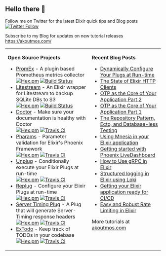 ## Hello there 👋

Follow me on Twitter for the latest Elixir quick tips and Blog posts<br>
[![Twitter Follow](https://img.shields.io/twitter/follow/akoutmos.svg?style=social)](https://twitter.com/akoutmos)

Subscribe to my Blog for updates on new tutorial releases<br>
https://akoutmos.com/

<table><tr><td valign="top">

**Open Source Projects**

- [PromEx](https://github.com/akoutmos/prom_ex) - A plugin based Prometheus metrics collector<br>
  [![Hex.pm](https://img.shields.io/hexpm/v/prom_ex.svg)](https://hex.pm/packages/prom_ex)
  [![Build Status](https://github.com/akoutmos/prom_ex/workflows/PromEx%20CI/badge.svg)](https://github.com/akoutmos/prom_ex/actions)
- [Litestream](https://github.com/akoutmos/litestram) - An Elixir wrapper for Litestream to backup SQLite DBs to S3<br>
  [![Hex.pm](https://img.shields.io/hexpm/v/litestream.svg)](https://hex.pm/packages/litestream)
  [![Build Status](https://github.com/akoutmos/litestream/workflows/Litestream%20CI/badge.svg)](https://github.com/akoutmos/litestream/actions)
- [Doctor](https://github.com/akoutmos/doctor) - Make sure your documentation is healthy with Doctor<br>
  [![Hex.pm](https://img.shields.io/hexpm/v/doctor.svg)](https://hex.pm/packages/doctor)
  [![Travis CI](https://travis-ci.org/akoutmos/doctor.svg?branch=master)](https://travis-ci.org/akoutmos/doctor)
- [Pharams](https://github.com/akoutmos/pharams) - Parameter validation for Elixir's Phoenix Framework<br>
  [![Hex.pm](https://img.shields.io/hexpm/v/pharams.svg)](https://hex.pm/packages/pharams)
  [![Travis CI](https://travis-ci.org/akoutmos/pharams.svg?branch=master)](https://travis-ci.org/akoutmos/pharams)
- [Unplug](https://github.com/akoutmos/unplug) - Conditionally execute your Elixir Plugs at run-time<br>
  [![Hex.pm](https://img.shields.io/hexpm/v/unplug.svg)](https://hex.pm/packages/unplug)
  [![Travis CI](https://travis-ci.org/akoutmos/unplug.svg?branch=master)](https://travis-ci.org/akoutmos/unplug)
- [Replug](https://github.com/akoutmos/replug) - Configure your Elixir Plugs at run-time<br>
  [![Hex.pm](https://img.shields.io/hexpm/v/replug.svg)](https://hex.pm/packages/replug)
  [![Travis CI](https://travis-ci.org/akoutmos/replug.svg?branch=master)](https://travis-ci.org/akoutmos/replug)
- [Server Timing Plug](https://github.com/akoutmos/server_timing_plug) - A Plug that will generate Server-Timing response headers<br>
  [![Hex.pm](https://img.shields.io/hexpm/v/server_timing_plug.svg)](https://hex.pm/packages/server_timing_plug)
  [![Travis CI](https://travis-ci.org/akoutmos/server_timing_plug.svg?branch=master)](https://travis-ci.org/akoutmos/server_timing_plug)
- [ExTodo](https://github.com/akoutmos/ex_todo) - Keep track of TODOs in your codebase<br>
  [![Hex.pm](https://img.shields.io/hexpm/v/ex_todo.svg)](https://hex.pm/packages/ex_todo)
  [![Travis CI](https://travis-ci.org/akoutmos/ex_todo.svg?branch=master)](https://travis-ci.org/akoutmos/ex_todo)

</td><td valign="top">

**Recent Blog Posts**

- [Dynamically Configure Your Plugs at Run-time](https://akoutmos.com/post/plug-runtime-config/)
- [The State of Elixir HTTP Clients](https://akoutmos.com/post/elixir-http-clients/)
- [OTP as the Core of Your Application Part 2](https://akoutmos.com/post/actor-model-genserver-app-two/)
- [OTP as the Core of Your Application Part 1](https://akoutmos.com/post/actor-model-genserver-app/)
- [The Repository Pattern, Ecto, and Database-less Testing](https://akoutmos.com/post/ecto-repo-testing/)
- [Using Mnesia in your Elixir application](https://akoutmos.com/post/using-mnesia/)
- [Getting started with Phoenix LiveDashboard](https://akoutmos.com/post/phoenix_live_dashboard/)
- [How to Use gRPC in Elixir](https://akoutmos.com/post/elixir-grpc/)
- [Structured logging in Elixir using Loki](https://akoutmos.com/post/elixir-logging-loki/)
- [Getting your Elixir application ready for CI/CD](https://akoutmos.com/post/elixir-cicd/)
- [Easy and Robust Rate Limiting in Elixir](https://akoutmos.com/post/rate-limiting-with-genservers/)

More tutorials at [akoutmos.com](https://akoutmos.com)

</td></tr></table>
